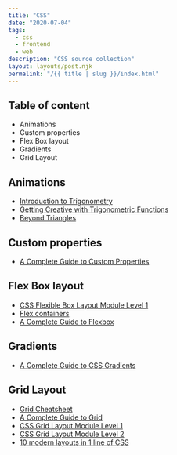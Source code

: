 ```yaml
---
title: "CSS"
date: "2020-07-04"
tags:
  - css
  - frontend
  - web
description: "CSS source collection"
layout: layouts/post.njk
permalink: "/{{ title | slug }}/index.html"
---
```


## Table of content

- Animations
- Custom properties
- Flex Box layout
- Gradients
- Grid Layout

## Animations

- [Introduction to Trigonometry](https://tympanus.net/codrops/2021/06/02/trigonometry-in-css-and-javascript-getting-creative-with-trigonometric-functions/)
- [Getting Creative with Trigonometric Functions](https://tympanus.net/codrops/2021/06/02/trigonometry-in-css-and-javascript-getting-creative-with-trigonometric-functions/)
- [Beyond Triangles](https://tympanus.net/codrops/2021/06/04/trigonometry-in-css-and-javascript-beyond-triangles/)

## Custom properties

- [A Complete Guide to Custom Properties](https://css-tricks.com/a-complete-guide-to-custom-properties/)

## Flex Box layout

- [CSS Flexible Box Layout Module Level 1](https://www.w3.org/TR/css-flexbox-1/)
- [Flex containers](https://yoksel.github.io/flex-cheatsheet)
- [A Complete Guide to Flexbox](https://css-tricks.com/snippets/css/a-guide-to-flexbox/)

## Gradients

- [A Complete Guide to CSS Gradients](https://css-tricks.com/a-complete-guide-to-css-gradients/)

## Grid Layout

- [Grid Cheatsheet](https://yoksel.github.io/grid-cheatsheet/)
- [A Complete Guide to Grid](https://css-tricks.com/snippets/css/complete-guide-grid/)
- [CSS Grid Layout Module Level 1](https://www.w3.org/TR/css-grid-1)
- [CSS Grid Layout Module Level 2](https://www.w3.org/TR/css-grid-2/)
- [10 modern layouts in 1 line of CSS](https://youtu.be/qm0IfG1GyZU)
